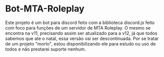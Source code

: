 # Bot-MTA-Roleplay
Este projeto é um bot para discord feito com a biblioteca discord.js feito com foco para funções de um servidor de MTA Roleplay. O mesmo se encontra na v11, precisando assim ser atualizado para a v12, já que todos sabemos que ate o natal, essa versão vai ser descontinuada.
Por se tratar de um projeto "morto", estou disponibilizando ele para estudo ou uso de todos e não prestarei suporte nenhum.
